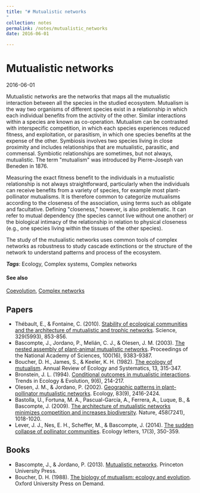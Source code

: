 ```yaml
---
title: "# Mutualistic networks
"
collection: notes
permalink: /notes/mutualistic_networks
date: 2016-06-01

---
```


# Mutualistic networks

2016-06-01

Mutualistic networks are the networks that maps all the mutualistic interaction between all the species in the studied ecosystem. Mutualism is the way two organisms of different species exist in a relationship in which each individual benefits from the activity of the other. Similar interactions within a species are known as co-operation. Mutualism can be contrasted with interspecific competition, in which each species experiences reduced fitness, and exploitation, or parasitism, in which one species benefits at the expense of the other. Symbiosis involves two species living in close proximity and includes relationships that are mutualistic, parasitic, and commensal. Symbiotic relationships are sometimes, but not always, mutualistic.
The term "mutualism" was introduced by Pierre-Joseph van Beneden in 1876.

Measuring the exact fitness benefit to the individuals in a mutualistic relationship is not always straightforward, particularly when the individuals can receive benefits from a variety of species, for example most plant-pollinator mutualisms. It is therefore common to categorize mutualisms according to the closeness of the association, using terms such as obligate and facultative. Defining "closeness," however, is also problematic. It can refer to mutual dependency (the species cannot live without one another) or the biological intimacy of the relationship in relation to physical closeness (e.g., one species living within the tissues of the other species).

The study of the mutualistic networks uses common tools of complex networks as robustness to study cascade extinctions or the structure of the network to understand patterns and process of the ecosystem.

***Tags***: Ecology, Complex systems, Complex networks

#### See also
[Coevolution](/notes/coevolution), [Complex networks](/notes/complex_networks)


## Papers
* Thébault, E., & Fontaine, C. (2010). [Stability of ecological communities and the architecture of mutualistic and trophic networks](http://www.zoology.ubc.ca/bdg/pdfs_bdg/2013/networks/Th%C3%A9bault,%20Fontaine_2010.pdf). Science, 329(5993), 853-856.
* Bascompte, J., Jordano, P., Melián, C. J., & Olesen, J. M. (2003). [The nested assembly of plant-animal mutualistic networks](http://www.pnas.org/content/100/16/9383.short). Proceedings of the National Academy of Sciences, 100(16), 9383-9387.
* Boucher, D. H., James, S., & Keeler, K. H. (1982). [The ecology of mutualism](https://kuscholarworks.ku.edu/bitstream/handle/1808/677/annurev.es.13.110182.pdf?sequence=1). Annual Review of Ecology and Systematics, 13, 315-347.
* Bronstein, J. L. (1994). [Conditional outcomes in mutualistic interactions](http://indico.ictp.it/event/a08145/session/35/contribution/21/material/0/2.pdf). Trends in Ecology & Evolution, 9(6), 214-217.
* Olesen, J. M., & Jordano, P. (2002). [Geographic patterns in plant-pollinator mutualistic networks](http://digital.csic.es/bitstream/10261/42356/1/OlesenJordano2002Ecol.pdf). Ecology, 83(9), 2416-2424.
* Bastolla, U., Fortuna, M. A., Pascual-García, A., Ferrera, A., Luque, B., & Bascompte, J. (2009). [The architecture of mutualistic networks minimizes competition and increases biodiversity](http://www.nature.com/nature/journal/v458/n7241/abs/nature07950.html). Nature, 458(7241), 1018-1020.
* Lever, J. J., Nes, E. H., Scheffer, M., & Bascompte, J. (2014). [The sudden collapse of pollinator communities](http://digital.csic.es/bitstream/10261/91808/1/REVISION2_Lever_etal_Collapse_Pollinators.pdf). Ecology letters, 17(3), 350-359.

## Books
* Bascompte, J., & Jordano, P. (2013). [Mutualistic networks](). Princeton University Press.
* Boucher, D. H. (1988). [The biology of mutualism: ecology and evolution](https://www.goodreads.com/book/show/1609785.The_Biology_of_Mutualism). Oxford University Press on Demand.


